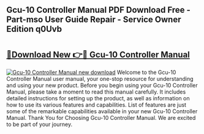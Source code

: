 ## Gcu-10 Controller Manual PDF Download Free - Part-mso User Guide Repair - Service Owner Edition q0Uvb

# <h2><a href="http://bc2563.oget.top/?id=Gcu-10+Controller+Manual">🔗Download New 👉🔴 Gcu-10 Controller Manual</a></h2>

[![Gcu-10 Controller Manual new download](https://i.imgur.com/5g1atiW.png)](http://bc2563.oget.top/?id=Gcu-10+Controller+Manual)
Welcome to the Gcu-10 Controller Manual user manual, your one-stop resource for understanding and using your new product. Before you begin using your Gcu-10 Controller Manual, please take a moment to read this manual carefully. It includes detailed instructions for setting up the product, as well as information on how to use its various features and capabilities. List of features are just some of the remarkable capabilities available in your new Gcu-10 Controller Manual. Thank You for Choosing Gcu-10 Controller Manual. We are excited to be part of your journey.
